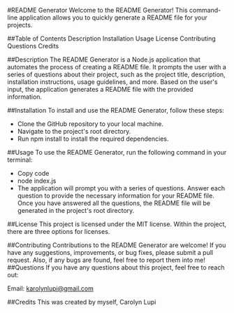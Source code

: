 #README Generator
Welcome to the README Generator! This command-line application allows you to quickly generate a README file for your projects.

##Table of Contents
Description
Installation
Usage
License
Contributing
Questions
Credits

##Description
The README Generator is a Node.js application that automates the process of creating a README file. It prompts the user with a series of questions about their project, such as the project title, description, installation instructions, usage guidelines, and more. Based on the user's input, the application generates a README file with the provided information.

##Installation
To install and use the README Generator, follow these steps:
- Clone the GitHub repository to your local machine.
- Navigate to the project's root directory.
- Run npm install to install the required dependencies.

##Usage
To use the README Generator, run the following command in your terminal:
- Copy code
- node index.js
- The application will prompt you with a series of questions. Answer each question to provide the necessary information for your README file. Once you have answered all the questions, the README file will be generated in the project's root directory.

##License
This project is licensed under the MIT license. Within the project, there are three options for licenses.

##Contributing
Contributions to the README Generator are welcome! If you have any suggestions, improvements, or bug fixes, please submit a pull request. Also, if any bugs are found, feel free to report them into me!
##Questions
If you have any questions about this project, feel free to reach out:

Email: karolynlupi@gmail.com

##Credits
This was created by myself, Carolyn Lupi
